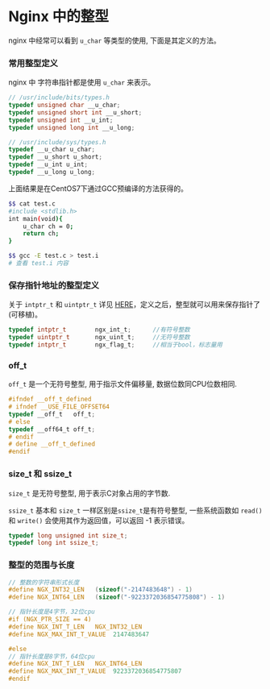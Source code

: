 # Nginx 中的整型

nginx 中经常可以看到 `u_char` 等类型的使用, 下面是其定义的方法。

### 常用整型定义

nginx 中 字符串指针都是使用 `u_char` 来表示。

```c
// /usr/include/bits/types.h
typedef unsigned char __u_char;
typedef unsigned short int __u_short;
typedef unsigned int __u_int;
typedef unsigned long int __u_long;

// /usr/include/sys/types.h
typedef __u_char u_char;
typedef __u_short u_short;
typedef __u_int u_int;
typedef __u_long u_long;
```

上面结果是在CentOS7下通过GCC预编译的方法获得的。

```bash
$$ cat test.c 
#include <stdlib.h>
int main(void){
    u_char ch = 0;
    return ch;
}

$$ gcc -E test.c > test.i
# 查看 test.i 内容
```

### 保存指针地址的整型定义

关于 `intptr_t` 和 `uintptr_t` 详见 [HERE](linux_c_programming/base/integer_range.md?id=指针)，定义之后，整型就可以用来保存指针了(可移植)。

```c
typedef intptr_t        ngx_int_t;      //有符号整数
typedef uintptr_t       ngx_uint_t;     //无符号整数
typedef intptr_t        ngx_flag_t;     //相当于bool，标志量用
```

### off_t

`off_t` 是一个无符号整型, 用于指示文件偏移量, 数据位数同CPU位数相同.

```c
#ifndef __off_t_defined
# ifndef __USE_FILE_OFFSET64
typedef __off_t   off_t;
# else
typedef __off64_t off_t;
# endif
# define __off_t_defined
#endif
```

### size_t 和 ssize_t

`size_t` 是无符号整型, 用于表示C对象占用的字节数.

 `ssize_t` 基本和 `size_t` 一样区别是`ssize_t`是有符号整型, 一些系统函数如 `read()`  和 `write()` 会使用其作为返回值，可以返回 -1 表示错误。

```c
typedef long unsigned int size_t;
typedef long int ssize_t;
```

### 整型的范围与长度

```c
// 整数的字符串形式长度
#define NGX_INT32_LEN   (sizeof("-2147483648") - 1)
#define NGX_INT64_LEN   (sizeof("-9223372036854775808") - 1)

// 指针长度是4字节，32位cpu
#if (NGX_PTR_SIZE == 4)
#define NGX_INT_T_LEN   NGX_INT32_LEN
#define NGX_MAX_INT_T_VALUE  2147483647

#else
// 指针长度是8字节，64位cpu
#define NGX_INT_T_LEN   NGX_INT64_LEN
#define NGX_MAX_INT_T_VALUE  9223372036854775807
#endif
```
